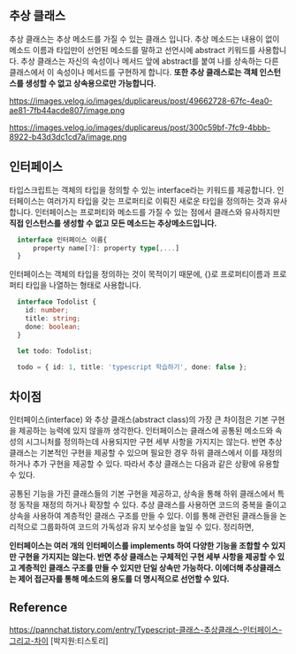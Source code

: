 


## 추상 클래스

추상 클래스는 추상 메소드를 가질 수 있는 클래스 입니다. 
추상 메소드는 내용이 없이 메소드 이름과 타입만이 선언된 메소드를 말하고 선언시에 abstract 키워드를 사용합니다. 
추상 클래스는 자신의 속성이나 메서드 앞에 abstract를 붙여 나를 상속하는 다른 클래스에서 이 속성이나 메서드를 구현하게 합니다. 
**또한 추상 클래스로는 객체 인스턴스를 생성할 수 없고 상속용으로만 가능합니다.**
  
https://images.velog.io/images/duplicareus/post/49662728-67fc-4ea0-ae81-7fb44acde807/image.png  

https://images.velog.io/images/duplicareus/post/300c59bf-7fc9-4bbb-8922-b43d3dc1cd7a/image.png



## 인터페이스
타입스크립트는 객체의 타입을 정의할 수 있는 interface라는 키워드를 제공합니다. 
인터페이스는 여러가지 타입을 갖는 프로퍼티로 이뤄진 새로운 타입을 정의하는 것과 유사합니다.
인터페이스는 프로퍼티와 메소드를 가질 수 있는 점에서 클래스와 유사하지만 
**직접 인스턴스를 생성할 수 없고 모든 메소드는 추상메소드입니다.**  


```typescript
  interface 인터페이스 이름{
      property name[?]: property type[,...]
  }
```

인터페이스는 객체의 타입을 정의하는 것이 목적이기 때문에, 
{}로 프로퍼티이름과 프로퍼티 타입을 나열하는 형태로 사용합니다.

```typescript
  interface Todolist {
    id: number;
    title: string;
    done: boolean;
  }

  let todo: Todolist;

  todo = { id: 1, title: 'typescript 학습하기', done: false };
```


## 차이점  
인터페이스(interface) 와 추상 클래스(abstract class)의 가장 큰 차이점은 기본 구현을 제공하는 능력에 있지 않을까 생각한다.
인터페이스는 클래스에 공통된 메소드와 속성의 시그니처를 정의하는데 사용되지만 구현 세부 사항을 가지지는 않는다. 
반면 추상 클래스는 기본적인 구현을 제공할 수 있으며 필요한 경우 하위 클래스에서 이를 재정의 하거나 추가 구현을 제공할 수 있다. 따라서 추상 클래스는 다음과 같은 상황에 유용할 수 있다.

공통된 기능을 가진 클래스들의 기본 구현을 제공하고, 상속을 통해 하위 클래스에서 특정 동작을 재정의 하거나 확장할 수 있다.
추상 클래스를 사용하면 코드의 중복을 줄이고 상속을 사용하여 계층적인 클래스 구조를 만들 수 있다. 
이를 통해 관련된 클래스들을 논리적으로 그룹화하여 코드의 가독성과 유지 보수성을 높일 수 있다.
정리하면, 

**인터페이스는 여러 개의 인터페이스를 implements 하여 다양한 기능을 조합할 수 있지만 구현을 가지지는 않는다. 
반면 추상 클래스는 구체적인 구현 세부 사항을 제공할 수 있고 계층적인 클래스 구조를 만들 수 있지만 단일 상속만 가능하다.
이에더해 추상클래스는 제어 접근자를 통해 메소드의 용도를 더 명시적으로 선언할 수 있다.**





## Reference
https://pannchat.tistory.com/entry/Typescript-클래스-추상클래스-인터페이스-그리고-차이 [박지원:티스토리]
